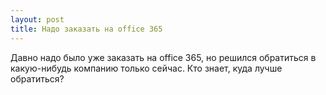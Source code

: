 ```yaml
---
layout: post 
title: Надо заказать на office 365 
--- 
```

Давно надо было уже заказать на office 365, но решился обратиться в какую-нибудь компанию только сейчас. Кто знает, куда лучше обратиться?